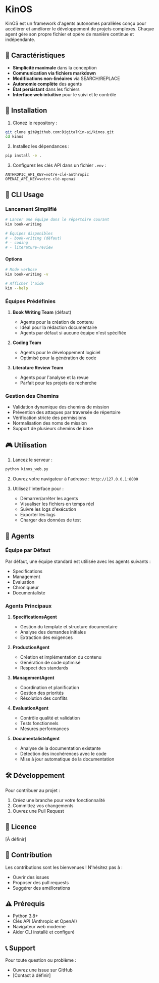# KinOS

KinOS est un framework d'agents autonomes parallèles conçu pour accélérer et améliorer le développement de projets complexes. Chaque agent gère son propre fichier et opère de manière continue et indépendante.

## 🌟 Caractéristiques

- **Simplicité maximale** dans la conception
- **Communication via fichiers markdown**
- **Modifications non-linéaires** via SEARCH/REPLACE
- **Autonomie complète** des agents
- **État persistant** dans les fichiers
- **Interface web intuitive** pour le suivi et le contrôle

## 🚀 Installation

1. Clonez le repository :
```bash
git clone git@github.com:DigitalKin-ai/kinos.git
cd kinos
```

2. Installez les dépendances :
```bash
pip install -e .
```

3. Configurez les clés API dans un fichier `.env` :
```env
ANTHROPIC_API_KEY=votre-clé-anthropic
OPENAI_API_KEY=votre-clé-openai
```

## 🚀 CLI Usage

### Lancement Simplifié

```bash
# Lancer une équipe dans le répertoire courant
kin book-writing

# Équipes disponibles
# - book-writing (défaut)
# - coding
# - literature-review
```

#### Options

```bash
# Mode verbose
kin book-writing -v

# Afficher l'aide
kin --help
```

### Équipes Prédéfinies

1. **Book Writing Team** (défaut)
   - Agents pour la création de contenu
   - Idéal pour la rédaction documentaire
   - Agents par défaut si aucune équipe n'est spécifiée

2. **Coding Team**
   - Agents pour le développement logiciel
   - Optimisé pour la génération de code

3. **Literature Review Team**
   - Agents pour l'analyse et la revue
   - Parfait pour les projets de recherche

### Gestion des Chemins

- Validation dynamique des chemins de mission
- Prévention des attaques par traversée de répertoire
- Vérification stricte des permissions
- Normalisation des noms de mission
- Support de plusieurs chemins de base

## 🎮 Utilisation

1. Lancez le serveur :
```bash
python kinos_web.py
```

2. Ouvrez votre navigateur à l'adresse : `http://127.0.0.1:8000`

3. Utilisez l'interface pour :
   - Démarrer/arrêter les agents
   - Visualiser les fichiers en temps réel
   - Suivre les logs d'exécution
   - Exporter les logs
   - Charger des données de test

## 🤖 Agents

### Équipe par Défaut

Par défaut, une équipe standard est utilisée avec les agents suivants :
- Specifications
- Management
- Evaluation
- Chroniqueur
- Documentaliste

### Agents Principaux

1. **SpecificationsAgent**
   - Gestion du template et structure documentaire
   - Analyse des demandes initiales
   - Extraction des exigences

2. **ProductionAgent**
   - Création et implémentation du contenu
   - Génération de code optimisé
   - Respect des standards

3. **ManagementAgent**
   - Coordination et planification
   - Gestion des priorités
   - Résolution des conflits

4. **EvaluationAgent**
   - Contrôle qualité et validation
   - Tests fonctionnels
   - Mesures performances

5. **DocumentalisteAgent**
   - Analyse de la documentation existante
   - Détection des incohérences avec le code
   - Mise à jour automatique de la documentation

## 🛠️ Développement

Pour contribuer au projet :

1. Créez une branche pour votre fonctionnalité
2. Committez vos changements
3. Ouvrez une Pull Request

## 📄 Licence

[À définir]

## 🤝 Contribution

Les contributions sont les bienvenues ! N'hésitez pas à :
- Ouvrir des issues
- Proposer des pull requests
- Suggérer des améliorations

## ⚠️ Prérequis

- Python 3.8+
- Clés API (Anthropic et OpenAI)
- Navigateur web moderne
- Aider CLI installé et configuré

## 📞 Support

Pour toute question ou problème :
- Ouvrez une issue sur GitHub
- [Contact à définir]
